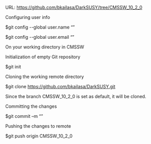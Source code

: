 URL: https://github.com/bkailasa/DarkSUSY/tree/CMSSW_10_2_0


Configuring user info

$git config --global user.name “<Name>”
  
$git config --global user.email “<emailID>”

On your working directory in CMSSW
  
Initialization of empty Git repository
  
$git init
  
Cloning the working remote directory
  
$git clone https://github.com/bkailasa/DarkSUSY.git

Since the branch CMSSW_10_2_0 is set as default, it will be cloned.

Committing the changes
  
$git commit –m “<your message>”
  
Pushing the changes to remote
  
$git push origin CMSSW_10_2_0
